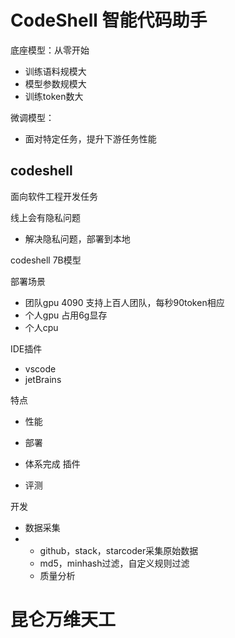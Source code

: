 # CodeShell 智能代码助手

底座模型：从零开始

- 训练语料规模大
- 模型参数规模大
- 训练token数大

微调模型：

- 面对特定任务，提升下游任务性能



## codeshell

面向软件工程开发任务

线上会有隐私问题

- 解决隐私问题，部署到本地

codeshell 7B模型



部署场景

- 团队gpu  4090 支持上百人团队，每秒90token相应
- 个人gpu  占用6g显存
- 个人cpu

IDE插件

- vscode
- jetBrains



特点

- 性能

- 部署

- 体系完成  插件

- 评测



开发

- 数据采集
- - github，stack，starcoder采集原始数据
  - md5，minhash过滤，自定义规则过滤
  - 质量分析

# 昆仑万维天工

